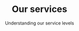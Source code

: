 ---
layout: partners/our-services
permalink: /partners/our-services/
title: >- 
    # Our services
subtitle: >-
    ## Understanding our service levels
subsection: >-
    Login.gov provides two service levels for partners: authentication and identity verification. Login.gov follows <a target="_blank" href="https://pages.nist.gov/800-63-3/" class="external-link">NIST 800-63-3 Digital Identity Guidelines</a> for Identity Assurance Level (IAL) and Authenticator Assurance Level (AAL). Login.gov allows you to configure your IAL and AAL depending on the needs of your application.
self_identity_auth: >-
    #### Self-asserted identity and authentication (IAL1/AAL2)


    Basic authentication accounts (IAL1) requires users to create a secure account using an email address and a password. 


    Login.gov also requires multi-factor authentication (MFA) as an additional security measure, such as an SMS/Text code, authentication app, physical security key, PIV/CAC card or backup code, which corresponds to NIST’s AAL2 or higher.   
verified_identity_auth: >-
    #### Verified identity and authentication (IAL2/AAL2)


    Login.gov uses the same multi-factor approach for both IAL1 and IAL2, which is considered to be AAL2 or higher. 


    The IAL2 standard requires identity proofing. Login.gov asks the user to provide the following PII: their state-issued identification card (ID), Social Security Number (SSN), current address, and optionally a phone number to confirm home address.
multilingual_support: >-
    #### Multilingual support for your end-users


    Login.gov provides customer support through our contact center services in English, Spanish and French from 8am-8pm Monday through Friday, excluding federal holidays. Most inquiries are received from the Login.gov contact form and answered by email within 2 business days. 


    For more complex issues, our agents are available to answer telephone calls as well.  Any needed services outside these hours are addressed on a case by case basis depending on partner needs.


    We also provide information to partner agency help desks and support teams to help end-users who may contact the agency with questions.
technical_support: >-
    #### Technical support for your agency


    Login.gov provides technical support for successful deployment of your integration. Our integration engineers can answer technical questions about our product, provide guidance on best practices for implementation, and facilitate the launch of your integration to production in weeks, not months.


    We also have a dedicated Slack channel for questions in real time. Additionally, we provide all partners with our step-by-step developer documents at <a target="_blank" href="https://developers.login.gov/" class="external-link">developers.login.gov.</a> 
benefits: >-
    ## Benefits of partnering with Login.gov
benefit1: >-
    Identity services are compliant with <a target="_blank" href="https://pages.nist.gov/800-63-3/" class="external-link">NIST SP 800-63<a/>
benefit2: >-
    Secure two-factor authentication (2FA) backed by a <a target="_blank" href="https://www.fedramp.gov/" class="external-link">FedRAMP Moderate ATO
benefit3: >-
    Enhanced fraud detection and monitoring
benefit4: >-
    Transform your customer experience and reduce costs while providing a modern, frictionless, and compliant foundation to build digital government services 
---